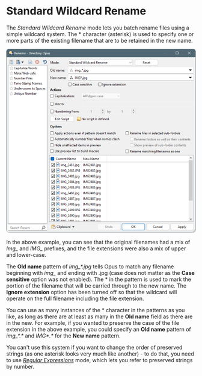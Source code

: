 # Standard Wildcard Rename

The *Standard Wildcard Rename* mode lets you batch rename files using a simple wildcard system. The \* character (asterisk) is used to specify one or more parts of the existing filename that are to be retained in the new name.

![](/Manual/images/media/13/standard_rename.png)

In the above example, you can see that the original filenames had a mix of *Img\_* and *IMG\_* prefixes, and the file extensions were also a mix of upper and lower-case.

The **Old name** pattern of *img\_\*.jpg* tells Opus to match any filename beginning with *img\_* and ending with .jpg (case does not matter as the **Case sensitive** option was not enabled). The \* in the pattern is used to mark the portion of the filename that will be carried through to the new name. The **Ignore extension** option has been turned off so that the wildcard will operate on the full filename including the file extension.

You can use as many instances of the \* character in the patterns as you like, as long as there are at least as many in the **Old name** field as there are in the new. For example, if you wanted to preserve the case of the file extension in the above example, you could specify an **Old name** pattern of *img\_\*.\** and *IMG\*.\** for the **New name** pattern.

You can't use this system if you want to change the order of preserved strings (as one asterisk looks very much like another) - to do that, you need to use *[Regular Expressions](regular_expressions.md)* mode, which lets you refer to preserved strings by number.
